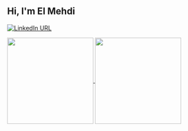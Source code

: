 <h2>Hi, I'm El Mehdi</h2>

<p dir="auto"><a href="https://www.linkedin.com/in/le-mehdi/" rel="nofollow"><img src="https://camo.githubusercontent.com/0bfab11be8684b119d4b9d0415d4eb2b3b3ab49a1db7a56cf8f5f8e043b69f56/68747470733a2f2f696d672e736869656c64732e696f2f7374617469632f76313f636f6c6f723d626c7565266c6162656c3d6c696e6b6564696e266c6f676f3d6c696e6b6564696e266c6f676f436f6c6f723d7768697465267374796c653d666f722d7468652d6261646765266d6573736167653d436f6e6e656374" alt="LinkedIn URL" data-canonical-src="https://img.shields.io/static/v1?color=blue&amp;label=linkedin&amp;logo=linkedin&amp;logoColor=white&amp;style=for-the-badge&amp;message=Connect" style="max-width: 100%;"></a></p>


<a href="#">
  <img height=200 align="center" src="https://github-readme-stats.vercel.app/api?username=ElMehdiTaii" />
</a>
<a href="#">
  <img height=200 align="center" src="https://github-readme-stats.vercel.app/api/top-langs?username=ElMehdiTaii&layout=compact&langs_count=8&card_width=320" />
</a>
